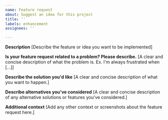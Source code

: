 ```yaml
---
name: Feature request
about: Suggest an idea for this project
title: ''
labels: enhancement
assignees: ''

---
```


**Description**
[Describe the feature or idea you want to be implemented]

**Is your feature request related to a problem? Please describe.**
[A clear and concise description of what the problem is. Ex. I'm always frustrated when [...]]

**Describe the solution you'd like**
[A clear and concise description of what you want to happen.]

**Describe alternatives you've considered**
[A clear and concise description of any alternative solutions or features you've considered.]

**Additional context**
[Add any other context or screenshots about the feature request here.]
